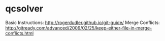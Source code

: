 # qcsolver
Basic Instructions: http://rogerdudler.github.io/git-guide/
Merge Conflicts: http://gitready.com/advanced/2009/02/25/keep-either-file-in-merge-conflicts.html